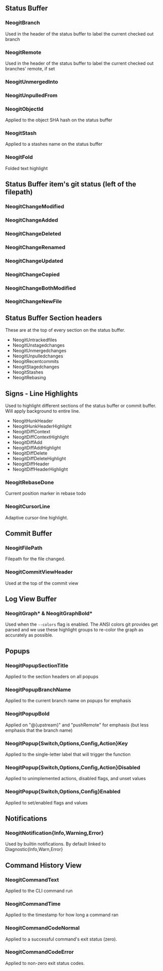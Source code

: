 ## Status Buffer
### NeogitBranch
Used in the header of the status buffer to label the current checked out branch

### NeogitRemote
Used in the header of the status buffer to label the current checked out branches' remote, if set

### NeogitUnmergedInto

### NeogitUnpulledFrom

### NeogitObjectId
Applied to the object SHA hash on the status buffer

### NeogitStash
Applied to a stashes name on the status buffer

### NeogitFold
Folded text highlight

## Status Buffer item's git status (left of the filepath)
### NeogitChangeModified
### NeogitChangeAdded
### NeogitChangeDeleted
### NeogitChangeRenamed
### NeogitChangeUpdated
### NeogitChangeCopied
### NeogitChangeBothModified
### NeogitChangeNewFile

## Status Buffer Section headers
These are at the top of every section on the status buffer.

- NeogitUntrackedfiles
- NeogitUnstagedchanges
- NeogitUnmergedchanges
- NeogitUnpulledchanges
- NeogitRecentcommits
- NeogitStagedchanges
- NeogitStashes
- NeogitRebasing


## Signs - Line Highlights
Used to highlight different sections of the status buffer or commit buffer. Will apply background to entire line.

- NeogitHunkHeader
- NeogitHunkHeaderHighlight
- NeogitDiffContext
- NeogitDiffContextHighlight
- NeogitDiffAdd
- NeogitDiffAddHighlight
- NeogitDiffDelete
- NeogitDiffDeleteHighlight
- NeogitDiffHeader
- NeogitDiffHeaderHighlight

### NeogitRebaseDone
Current position marker in rebase todo

### NeogitCursorLine
Adaptive cursor-line highlight.

## Commit Buffer
### NeogitFilePath
Filepath for the file changed.

### NeogitCommitViewHeader
Used at the top of the commit view

## Log View Buffer
### NeogitGraph* & NeogitGraphBold*
Used when the `--colors` flag is enabled. The ANSI colors git provides get parsed and we use these highlight groups to re-color the graph as accurately as possible.

## Popups
### NeogitPopupSectionTitle
Applied to the section headers on all popups

### NeogitPopupBranchName
Applied to the current branch name on popups for emphasis

### NeogitPopupBold
Applied on "@{upstream}" and "pushRemote" for emphasis (but less emphasis that the branch name)

### NeogitPopup{Switch,Options,Config,Action}Key
Applied to the single-letter label that will trigger the function

### NeogitPopup{Switch,Options,Config,Action}Disabled
Applied to unimplemented actions, disabled flags, and unset values

### NeogitPopup{Switch,Options,Config}Enabled
Applied to set/enabled flags and values

## Notifications
### NeogitNotification{Info,Warning,Error}
Used by builtin notifications. By default linked to Diagnostic{Info,Warn,Error}

## Command History View
### NeogitCommandText
Applied to the CLI command run

### NeogitCommandTime
Applied to the timestamp for how long a command ran

### NeogitCommandCodeNormal
Applied to a successful command's exit status (zero).

### NeogitCommandCodeError
Applied to non-zero exit status codes.
